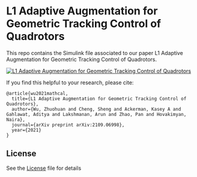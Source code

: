 # L1 Adaptive Augmentation for Geometric Tracking Control of Quadrotors

This repo contains the Simulink file associated to our paper L1 Adaptive Augmentation for Geometric Tracking Control of Quadrotors.

[![L1 Adaptive Augmentation for Geometric Tracking Control of Quadrotors](https://img.youtube.com/vi/25Z7iAkZ5xw/hqdefault.jpg)](https://www.youtube.com/watch?v=25Z7iAkZ5xw)

If you find this helpful to your research, please cite:
<br />
```
@article{wu2021mathcal,
  title={L1 Adaptive Augmentation for Geometric Tracking Control of Quadrotors},
  author={Wu, Zhuohuan and Cheng, Sheng and Ackerman, Kasey A and Gahlawat, Aditya and Lakshmanan, Arun and Zhao, Pan and Hovakimyan, Naira},
  journal={arXiv preprint arXiv:2109.06998},
  year={2021}
}
```

## License

See the [License](License.txt) file for details
